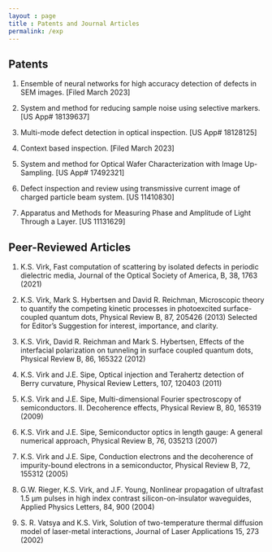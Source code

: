 ```yaml
---
layout : page
title : Patents and Journal Articles
permalink: /exp
---
```

## Patents

1. Ensemble of neural networks for high accuracy detection of defects in SEM images. [Filed March 2023] 

2. System and method for reducing sample noise using selective markers. [US App# 18139637] 

3. Multi-mode defect detection in optical inspection. [US App# 18128125] 

4. Context based inspection. [Filed March 2023] 

5. System and method for Optical Wafer Characterization with Image Up-Sampling. [US App# 17492321] 

6. Defect inspection and review using transmissive current image of charged particle beam system. [US 11410830] 

7. Apparatus and Methods for Measuring Phase and Amplitude of Light Through a Layer. [US 11131629] 

## Peer-Reviewed Articles
1. K.S. Virk, Fast computation of scattering by isolated defects in periodic dielectric media, Journal of the Optical Society of America, B, 38, 1763 (2021) 

2. K.S. Virk, Mark S. Hybertsen and David R. Reichman, Microscopic theory to quantify the competing kinetic processes in photoexcited surface-coupled quantum dots, Physical Review B, 87, 205426 (2013) Selected for Editor’s Suggestion for interest, importance, and clarity. 

3. K.S. Virk, David R. Reichman and Mark S. Hybertsen, Effects of the interfacial polarization on tunneling in surface coupled quantum dots, Physical Review B, 86, 165322 (2012) 

4. K.S. Virk and J.E. Sipe, Optical injection and Terahertz detection of Berry curvature, Physical Review Letters, 107, 120403 (2011) 

5. K.S. Virk and J.E. Sipe, Multi-dimensional Fourier spectroscopy of semiconductors. II. Decoherence effects, Physical Review B, 80, 165319 (2009) 

6. K.S. Virk and J.E. Sipe, Semiconductor optics in length gauge: A general numerical approach, Physical Review B, 76, 035213 (2007) 

7. K.S. Virk and J.E. Sipe, Conduction electrons and the decoherence of impurity-bound electrons in a semiconductor, Physical Review B, 72, 155312 (2005) 

8. G.W. Rieger, K.S. Virk, and J.F. Young, Nonlinear propagation of ultrafast 1.5 µm pulses in high index contrast silicon-on-insulator waveguides, Applied Physics Letters, 84, 900 (2004) 


9. S. R. Vatsya and K.S. Virk, Solution of two-temperature thermal diffusion model of laser-metal interactions, Journal of Laser Applications 15, 273 (2002) 
